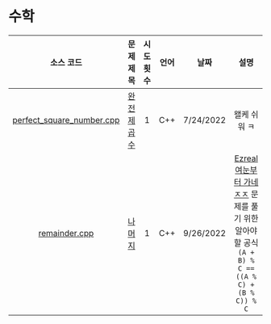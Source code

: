 # 수학
|소스 코드|문제 제목|시도 횟수|언어|날짜|설명|
|:---:|:---:|:---:|:---:|:---:|:---:|
|[perfect_square_number.cpp](./perfect_square_number.cpp)|[완전제곱수](http://boj.kr/1977)|1|C++|7/24/2022|왤케 쉬워 ㅋ|
|[remainder.cpp](./remainder.cpp)|[나머지](http://boj.kr/10430)|1|C++|9/26/2022|[Ezreal 여눈부터 가네 ㅈㅈ](http://boj.kr/20500) 문제를 풀기 위한 알아야 할 공식 `(A + B) % C == ((A % C) + (B % C)) % C`|
